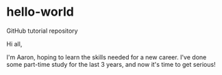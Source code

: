 # hello-world
GitHub tutorial repository

Hi all,

I'm Aaron, hoping to learn the skills needed for a new career. 
I've done some part-time study for the last 3 years, and now it's time to get serious!
